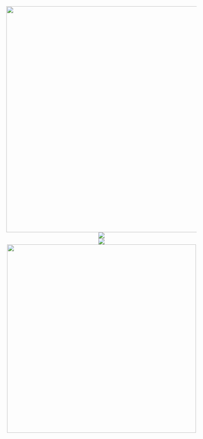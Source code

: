<div align=center>
  <img src="https://media.discordapp.net/attachments/1245766823601897484/1255598235071025212/IMG_1721.png?ex=668253bb&is=6681023b&hm=813f25dd4cfef37a578833e8ca3d7ecf2779dd0bba2a372dc8d87c6339c28bc2&=&format=webp&quality=lossless&width=938&height=488" width=600px>
  <br>

  <img src="https://count.getloli.com/get/@:novextherizzler"/>
  <br>
  
  <img src="https://skillicons.dev/icons?i=html,css,javascript,java,go,py">
  <br>

  <img src="https://github-widgetbox.vercel.app/api/profile?username=novextherizzler&data=followers,repositories,stars&theme=darkmode" width=500>
  <br>
  
</p>
